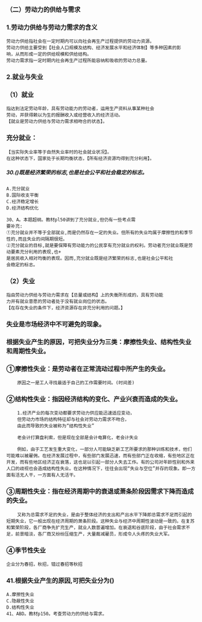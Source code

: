 ### （二）劳动力的供给与需求
### 1.劳动力供给与劳动力需求的含义
    劳动力供给指社会在一定时期内可以向社会再生产过程提供的劳动力资源。
    劳动力供给主要受到【社会人口规模及结构、经济发展水平和经济体制】等多种因素的影
    响，从而形成一定的供给规模和供给结构。
    劳动力需求指一定时期内社会再生产过程所能容纳和吸收的劳动力总量。
    
### 2.就业与失业
### （1）就业
    指达到法定劳动年龄，具有劳动能力的劳动者，运用生产资料从事某种社会
    劳动，并获得赖以为生的报酬收入或经营收入的经济活动。
    【就业是劳动力供给与劳动力需求相吻合的状态】。

### 充分就业：
    【当实际失业率等于自然失业率时的社会就业状况】。
    在这种状态下，国家处于长期均衡状态，【所有经济资源均得到充分利用】。

##### 30.()既是经济繁荣的标志,也是社会公平和社会稳定的标志。
    A.充分就业
    B.国际收支平衡
    C.经济稳定增长
    D.经济结构优化
    
    30、A。本题超纲。教材pl50讲到了充分就业,但仍有一些考点需
    要补充:
    ①充分就业并不等于全部就业,而是仍然存在一定的失业。但所有的失业均属于摩擦性的和季节性的,而且失业的间隔期很短。
    ②充分就业的目标,就是要保障有劳动能力的公民享有充分就业的权利。劳动者充分就业既是劳动要素充分利用的表现,也+
    是居民收入相对均衡的表现。因而,充分就业既是经济繁荣的标志,也是社会公平和社
    会稳定的标志。

    
### （2）失业
    指由劳动力供给与劳动力需求在【总量或结构】上的失衡所形成的，具有劳动能
    力并有就业意愿的劳动者处于没有就业岗位的状态。
    【在存在失业的条件下，经济资源存在非充分利用的问题。】

### 失业是市场经济中不可避免的现象。
### 根据失业产生的原因，可把失业分为三类：摩擦性失业、结构性失业和周期性失业。
    
### ①摩擦性失业：是劳动者在正常流动过程中所产生的失业。
        原因之一是工人寻找最适于自己的工作需要时间。(时间差)
        
###  ②结构性失业：指因经济结构的变化、产业兴衰而造成的失业。
        1.经济产业的每次变动都要求劳动力供应能迅速适应变动，
        但劳动力市场的结构特征却与社会对劳动力需求不吻合，
        由此而导致的失业被称为“结构性失业”
        
        老会计打算盘利索，但是现在全部是会计电算化，老会计失业

        例如，由于工艺发生重大变化，一部分人可能缺乏新工艺所要求的那种训练和技术，他们可能难以被雇佣。在经济发展过程中，有些部门发展迅速，而有些部门正在收缩，有些地区正在开发，而有些地区经济正在衰落，这也足以引起一部分人失去工作。有的公司对年龄性别和外来人口的歧视也会造成结构性失业。在这种情况下，往往会出现“失业与空位”并存的现象。即一方面有活无人干，一方面有人无活干。

### ③周期性失业：指在经济周期中的衰退或萧条阶段因需求下降而造成的失业。
        又称为总需求不足的失业，是由于整体经济的支出和产出水平下降即总需求不足而引起的短期失业，它一般出现在经济周期的萧条阶段。这种失业与经济中周期性波动是一致的。在复苏和繁荣阶段，各厂商争先扩充生产，就业人数普遍增加。在衰退和谷底阶段，由于社会需求不足，前景暗淡，各厂商又纷纷压缩生产，大量裁减雇员，形成令人头疼的失业大军。

### ④季节性失业
    企业分为春招，秋招，错过春招等秋招        
        
### 41.根据失业产生的原因,可把失业分为()
    A.摩擦性失业
    C.隐蔽性失业
    D.结构性失业
    41、ABD。教材p150。考查劳动力的供给与需求。    